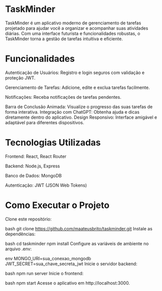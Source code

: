 # TaskMinder

TaskMinder é um aplicativo moderno de gerenciamento de tarefas projetado para ajudar você a organizar e acompanhar suas atividades diárias. Com uma interface futurista e funcionalidades robustas, o TaskMinder torna a gestão de tarefas intuitiva e eficiente.

# Funcionalidades

Autenticação de Usuários: Registro e login seguros com validação e proteção JWT.

Gerenciamento de Tarefas: Adicione, edite e exclua tarefas facilmente.

Notificações: Receba notificações de tarefas pendentes.

Barra de Conclusão Animada: Visualize o progresso das suas tarefas de forma interativa.
Integração com ChatGPT: Obtenha ajuda e dicas diretamente dentro do aplicativo.
Design Responsivo: Interface amigável e adaptável para diferentes dispositivos.

# Tecnologias Utilizadas

Frontend: React, React Router

Backend: Node.js, Express

Banco de Dados: MongoDB

Autenticação: JWT (JSON Web Tokens)

# Como Executar o Projeto

Clone este repositório:

bash
git clone https://github.com/maateusbrito/taskminder.git
Instale as dependências:

bash
cd taskminder
npm install
Configure as variáveis de ambiente no arquivo .env:

env
MONGO_URI=sua_conexao_mongodb
JWT_SECRET=sua_chave_secreta_jwt
Inicie o servidor backend:

bash
npm run server
Inicie o frontend:

bash
npm start
Acesse o aplicativo em http://localhost:3000.
